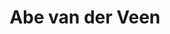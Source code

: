 ---
title: 'Abe van der Veen'
description: "Abe van der veen is professioneel verhalenverteller. In 2016 werd hij verkozen tot beste entertainer van het jaar tijdens de Fantasy Awards. Abe vertelde de afgelopen jaren op ontelbare plaatsen: Castlefest, Elfia, Gebroeders van Limburgfestival, Nederlands Openluchtmuseum en het Archeon.\n"
keyword: Verhalenverteller
pseudonym: false
image: d44b3b76-818e-4693-a025-161753f0571b.webp
---